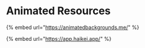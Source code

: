 # Animated Resources

{% embed url="https://animatedbackgrounds.me/" %}

{% embed url="https://app.haikei.app/" %}
